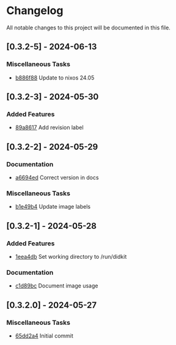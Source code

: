 # Changelog

All notable changes to this project will be documented in this file.

## [0.3.2-5] - 2024-06-13

### Miscellaneous Tasks

- [b886f88](https://github.com/identinet/docker-didkit/commit/b886f88e33e5b9f45b1cdee907e74d2472ac655b) Update to nixos 24.05

## [0.3.2-3] - 2024-05-30

### Added Features

- [89a8617](https://github.com/identinet/docker-didkit/commit/89a86176c5e574598680d150d119a836bafeda35) Add revision label

## [0.3.2-2] - 2024-05-29

### Documentation

- [a6694ed](https://github.com/identinet/docker-didkit/commit/a6694edf86a12f7d3c81741b4d51e8cfcff56bca) Correct version in docs

### Miscellaneous Tasks

- [b1e49b4](https://github.com/identinet/docker-didkit/commit/b1e49b4fb4f046c7fc5145d3fda38dc677f374a8) Update image labels

## [0.3.2-1] - 2024-05-28

### Added Features

- [1eea4db](https://github.com/identinet/docker-didkit/commit/1eea4db9b82c16f9254329af1dc922873d7f5b77) Set working directory to /run/didkit

### Documentation

- [c1d89bc](https://github.com/identinet/docker-didkit/commit/c1d89bc1d10be26d2200889d84a6dc1a7211ab17) Document image usage

## [0.3.2.0] - 2024-05-27

### Miscellaneous Tasks

- [65dd2a4](https://github.com/identinet/docker-didkit/commit/65dd2a45eda75480999e6503e54af8c451e64235) Initial commit

<!-- generated by git-cliff -->
